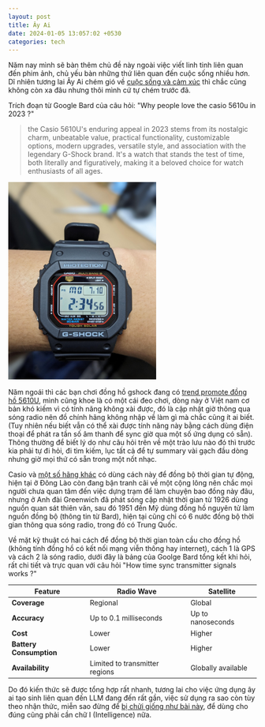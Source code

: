 ```yaml
---
layout: post
title: Ây Ai 
date: 2024-01-05 13:057:02 +0530
categories: tech
---
```


Năm nay mình sẽ bàn thêm chủ đề này ngoài việc viết linh tinh liên quan đến phim ảnh, chủ yếu bàn những thứ liên quan đến cuộc sống nhiều hơn. Dĩ nhiên tương lai Ây Ai chém gió về [cuộc sống và cảm xúc](https://www.business-standard.com/article/international/google-fires-employee-who-said-its-conversation-ai-is-sentient-has-feeling-122072300483_1.html) thì chắc cũng không còn xa đâu nhưng thôi mình cứ tự chém trước đã. 

Trích đoạn từ Google Bard của câu hỏi: "Why people love the casio 5610u in 2023 ?" 
>the Casio 5610U's enduring appeal in 2023 stems from its nostalgic charm, unbeatable value, practical functionality, customizable options, modern upgrades, versatile style, and association with the legendary G-Shock brand. It's a watch that stands the test of time, both literally and figuratively, making it a beloved choice for watch enthusiasts of all ages.

<img src="https://raw.githubusercontent.com/vdchuyen/chuyen-vn/master/img/gs5610u.jpg" alt="image from reddit" width="300"/>  

Năm ngoái thì các bạn chơi đồng hồ gshock đang có [trend promote đồng hồ 5610U](https://www.reddit.com/r/gshock/search/?q=5610u&restrict_sr=1), mình cũng khoe là có một cái đeo chơi, dòng này ở Việt nam cơ bản khó kiếm vì có tính năng không xài được, đó là cập nhật giờ thông qua sóng radio nên đồ chính hãng không nhập về làm gì mà chắc cũng ít ai biết. (Tuy nhiên nếu biết vẫn có thể xài được tính năng này bằng cách dùng điện thoại để phát ra tần số âm thanh để sync giờ qua một số ứng dụng có sẵn). Thông thường để biết lý do như câu hỏi trên về một trào lưu nào đó thì trước kia phải tự đi hỏi, đi tìm kiếm, lục tất cả để tự summary vài gạch đầu dòng nhưng giờ mọi thứ có sẵn trong một nốt nhạc. 

Casio và [một số hãng khác](https://www.junghans.de/en/collection/watches/junghans-max-bill-mega/max-bill-mega-solar/59202302?c=26) có dùng cách này để đồng bộ thời gian tự động, hiện tại ở Đông Lào còn đang bận tranh cãi về một cộng lông nên chắc mọi người chưa quan tâm đến việc dựng trạm để làm chuyện bao đồng này đâu, nhưng ở Anh đài Greenwich đã phát sóng cập nhật thời gian từ 1926 dùng nguồn quan sát thiên văn, sau đó 1951 đến Mỹ dùng đồng hồ nguyên tử làm nguồn đồng bộ (thông tin từ Bard), hiện tại cũng chỉ có 6 nước đồng bộ thời gian thông qua sóng radio, trong đó có Trung Quốc. 

Về mặt kỹ thuật có hai cách để đồng bộ thời gian toàn cầu cho đồng hồ (không tính đồng hồ có kết nối mạng viễn thông hay internet), cách 1 là GPS và cách 2 là sóng radio, dưới đây là bảng của Goolge Bard tổng kết khi hỏi, rất chi tiết và trực quan với câu hỏi "How time sync transmitter signals works ?"

| Feature	| Radio Wave |	Satellite|
|----|----|----|
|**Coverage**|	Regional	|Global|
|**Accuracy**|	Up to 0.1 milliseconds	|Up to nanoseconds|
|**Cost**	|Lower|	Higher|
|**Battery Consumption**|	Lower|	Higher|
|**Availability**	|Limited to transmitter regions	|Globally available|

Do đó kiến thức sẽ được tổng hợp rất nhanh, tương lai cho việc ứng dụng ây ai tạo sinh liên quan đến LLM đang đến rất gần, việc sử dụng ra sao còn tùy theo nhận thức, miễn sao đừng để [bị chửi giống như bài này](https://daniel.haxx.se/blog/2024/01/02/the-i-in-llm-stands-for-intelligence/), để dùng cho đúng cũng phải cần chữ I (Intelligence) nữa. 
